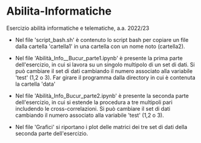 # Abilita-Informatiche
Esercizio abilità informatiche e telematiche, a.a. 2022/23


- Nel file 'script_bash.sh' è contenuto lo script bash per copiare un file dalla cartella 'cartella1' in una cartella con un nome noto (cartella2).

- Nel file 'Abilità_Info__Bucur_parte1.ipynb' è presente la prima parte dell'esercizio, in cui si lavora su un singolo multipolo di un set di dati. Si può cambiare il set di dati cambiando il numero associato alla variabile 'test' (1,2 o 3). Far girare il programma dalla directory in cui è contenuta la cartella 'data'


- Nel file 'Abilità_Info_Bucur_parte2.ipynb' è presente la seconda parte dell'esercizio, in cui si estende la procedura a tre multipoli pari includendo le cross-correlazioni.  Si può cambiare il set di dati cambiando il numero associato alla variabile 'test' (1,2 o 3).

- Nel file 'Grafici' si riportano i plot delle matrici dei tre set di dati della seconda parte dell'esercizio.

